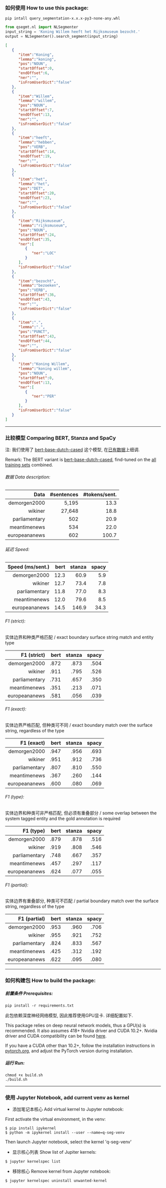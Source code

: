 ### 如何使用 How to use this package:

```commandline
pip intall query_segmentation-x.x.x-py3-none-any.whl
```
```python
from qsegmt.nl import NLSegmenter
input_string = 'Koning Willem heeft het Rijksmuseum bezocht.'
output = NLSegmenter().search_segment(input_string)
```
```json
[
   {
      "item":"Koning",
      "lemma":"koning",
      "pos":"NOUN",
      "startOffset":0,
      "endOffset":6,
      "ner":"",
      "isFromUserDict":"false"
   },
   {
      "item":"Willem",
      "lemma":"willem",
      "pos":"NOUN",
      "startOffset":7,
      "endOffset":13,
      "ner":"",
      "isFromUserDict":"false"
   },
   {
      "item":"heeft",
      "lemma":"hebben",
      "pos":"VERB",
      "startOffset":14,
      "endOffset":19,
      "ner":"",
      "isFromUserDict":"false"
   },
   {
      "item":"het",
      "lemma":"het",
      "pos":"DET",
      "startOffset":20,
      "endOffset":23,
      "ner":"",
      "isFromUserDict":"false"
   },
   {
      "item":"Rijksmuseum",
      "lemma":"rijksmuseum",
      "pos":"NOUN",
      "startOffset":24,
      "endOffset":35,
      "ner":[
         {
            "ner":"LOC"
         }
      ],
      "isFromUserDict":"false"
   },
   {
      "item":"bezocht",
      "lemma":"bezoeken",
      "pos":"VERB",
      "startOffset":36,
      "endOffset":43,
      "ner":"",
      "isFromUserDict":"false"
   },
   {
      "item":".",
      "lemma":".",
      "pos":"PUNCT",
      "startOffset":43,
      "endOffset":44,
      "ner":"",
      "isFromUserDict":"false"
   },
   {
      "item":"Koning Willem",
      "lemma":"koning willem",
      "pos":"NOUN",
      "startOffset":0,
      "endOffset":13,
      "ner":[
         {
            "ner":"PER"
         }
      ],
      "isFromUserDict":"false"
   }
]
```
------
### 比较模型 Comparing BERT, Stanza and SpaCy
注: 我们使用了 [bert-base-dutch-cased](https://huggingface.co/wietsedv/bert-base-dutch-cased) 这个模型, 
在[已有数据](qsegmt/nl/data)上细调.

Remark: The BERT variant is [bert-base-dutch-cased](https://huggingface.co/wietsedv/bert-base-dutch-cased), 
find-tuned on the [all training sets](qsegmt/nl/data) combined.

###### 数据 Data description:

|       Data 	| #sentences 	| #tokens/sent. | 
|--------------:|--------------:|--------------:|
| demorgen2000 	|        5,195 	|        13.3 	|
| wikiner 	    |        27,648 |        18.8 	|
| parliamentary |        502 	|        20.9 	|
| meantimenews  |        534 	|        22.0 	|
| europeananews |        602 	|        100.7 	|


###### 延迟 Speed:

|  Speed (ms/sent.)| bert  | stanza | spacy |
|-----------------:|------:|-------:| -----:|
| demorgen2000     | 12.3  | 60.9   | 5.9   |
| wikiner  	       | 12.7  | 73.4   | 7.8   |
| parliamentary    | 11.8  | 77.0   | 8.3   |
| meantimenews     | 12.0  | 79.6   | 8.5   |
| europeananews    | 14.5  | 146.9  | 34.3  |


###### F1 (strict): 
实体边界和种类严格匹配 / exact boundary surface string match and entity type

| F1 (strict)    | bert | stanza | spacy |
|---------------:|-----:| ------:| -----:|
| demorgen2000  | .872  | .873   | .504  |
| wikiner  	    | .911  | .795   | .526  |
| parliamentary | .731  | .657   | .350  |
| meantimenews  | .351  | .213   | .071  |
| europeananews | .581  | .056   | .039  |

###### F1 (exact): 
实体边界严格匹配, 但种类可不同 / exact boundary match over the surface string, regardless of the type

| F1 (exact)    | bert | stanza | spacy |
|---------------:|-----:|------:| -----:|
| demorgen2000  | .947  | .956   | .693  |
| wikiner  	    | .951  | .912   | .736  |
| parliamentary | .807  | .810   | .550  |
| meantimenews  | .367  | .260   | .144  |
| europeananews | .600  | .080   | .069  |

###### F1 (type): 
实体边界和种类可非严格匹配, 但必须有重叠部分 / some overlap between the system tagged entity and the gold annotation is required

| F1 (type)     | bert | stanza | spacy |
|---------------:|-----:|------:| -----:|
| demorgen2000  | .879  | .878   | .516  |
| wikiner  	    | .919  | .808   | .546  |
| parliamentary | .748  | .667   | .357  |
| meantimenews  | .457  | .297   | .117  |
| europeananews | .624  | .077   | .055  |

###### F1 (partial): 

实体边界有重叠部分, 种类可不匹配 / partial boundary match over the surface string, regardless of the type

| F1 (partial)   | bert | stanza | spacy |
|---------------:|-----:|------:| -----:|
| demorgen2000  | .953  | .960   | .706  |
| wikiner  	    | .955  | .921   | .752  |
| parliamentary | .824  | .833   | .567  |
| meantimenews  | .425  | .312   | .192  |
| europeananews | .622  | .095   | .080  |



------
### 如何构建包 How to build the package:

##### 前置条件 Prerequisites:
```commandline
pip install -r requirements.txt
```
此包依赖深度神经网络模型, 因此推荐使用GPU显卡. 详细配置如下.

This package relies on deep neural network models, 
thus a GPU(s) is recommended. 
It also assumes 418+ Nvidia driver and CUDA 10.2+.
Nvidia driver and CUDA compatibility can be found 
[here](https://docs.nvidia.com/deploy/cuda-compatibility/index.html).

If you have a CUDA other than 10.2+, follow the installation instructions in 
[pytorch.org](https://pytorch.org/), and adjust the PyTorch version during installation.

##### 运行 Run:

```shell script
chmod +x build.sh
./build.sh
```


------
### 使用 Jupyter Notebook, add current venv as kernel

* 添加笔记本核心 Add virtual kernel to Jupyter notebook:

First activate the virtual environment, in the venv:
```
$ pip install ipykernel 
$ python -m ipykernel install --user --name=q-seg-venv
```
Then launch Jupyter notebook, select the kernel 'q-seg-venv'

* 显示核心列表 Show list of Jupiter kernels:
```
$ jupyter kernelspec list
```
* 移除核心 Remove kernel from Jupyter notebook: 
```
$ jupyter kernelspec uninstall unwanted-kernel
```
